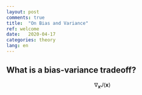```yaml
---
layout: post
comments: true
title:  "On Bias and Variance"
ref: welcome
date:   2020-04-17
categories: theory
lang: en
---
```


## What is a bias-variance tradeoff?


$$ \nabla_\boldsymbol{x} J(\boldsymbol{x}) $$